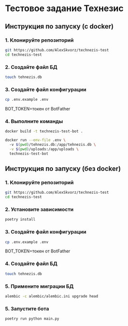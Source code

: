# Тестовое задание Технезис

## Инструкция по запуску (с docker)
### 1. Клонируйте репозиторий
```bash
git https://github.com/AlexSkvorz/technezis-test
cd technezis-test
```
### 2. Создайте файл БД
```bash
touch tehnezis.db
```
### 3. Создайте файл конфигурации
```bash
cp .env.example .env
```
BOT_TOKEN=токен от BotFather
### 4. Выполните команды
```bash
docker build -t technezis-test-bot .
```
```bash
docker run --env-file .env \        
  -v $(pwd)/tehnezis.db:/app/tehnezis.db \
  -v $(pwd)/uploads:/app/uploads \
  technezis-test-bot
```

## Инструкция по запуску (без docker)

### 1. Клонируйте репозиторий
```bash
git https://github.com/AlexSkvorz/technezis-test
cd technezis-test
```
### 2. Установите зависимости
```bash
poetry install
```
### 3. Создайте файл конфигурации
```bash
cp .env.example .env
```
BOT_TOKEN=токен от BotFather
### 4. Создайте файл БД
```bash
touch tehnezis.db
```
### 5. Примените миграции БД
```bash
alembic -c alembic/alembic.ini upgrade head
```
### 5. Запустите бота
```bash
poetry run python main.py
```
